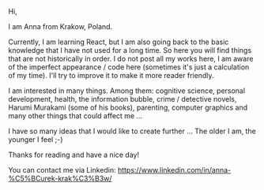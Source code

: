 Hi,

I am Anna from Krakow, Poland.

Currently, I am learning React, but I am also going back to the basic knowledge that I have not used for a long time. So here you will find things that are not historically in order. I do not post all my works here, I am aware of the imperfect appearance / code here (sometimes it's just a calculation of my time). I'll try to improve it to make it more reader friendly.

I am interested in many things. Among them: cognitive science, personal development, health, the information bubble, crime / detective novels, Harumi Murakami (some of his books), parenting, computer graphics and many other things that could affect me ...

I have so many ideas that I would like to create further ... The older I am, the younger I feel ;-)


Thanks for reading and have a nice day!

You can contact me via Linkedin: https://www.linkedin.com/in/anna-%C5%BCurek-krak%C3%B3w/
